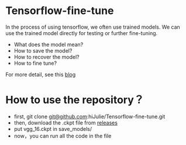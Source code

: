 # Tensorflow-fine-tune
In the process of using tensorflow, we often use trained models. We can use the trained model directly for testing or further fine-tuning.
* What does the model mean?
* How to save the model?
* How to recover the model?
* How to fine tune?

For more detail, see this [blog](https://zhuanlan.zhihu.com/p/53814653)

How to use the repository？
===
* first, git clone git@github.com:hiJulie/Tensorflow-fine-tune.git
* then, download the .ckpt file from [releases](https://github.com/hiJulie/Tensorflow-fine-tune/releases)
* put vgg_16.ckpt in save_models/
* now，you can run all the code in the file
